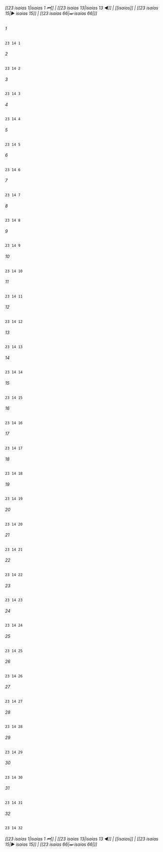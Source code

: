 
###### [[23 isaías 1|isaías 1 ⏮]] | [[23 isaías 13|isaías 13 ◀]] | [[isaías]] | [[23 isaías 15|▶ isaías 15]] | [[23 isaías 66|⏭ isaías 66|]]

###### 1
``` verse
23 14 1 
```
###### 2
``` verse
23 14 2 
```
###### 3
``` verse
23 14 3 
```
###### 4
``` verse
23 14 4 
```
###### 5
``` verse
23 14 5 
```
###### 6
``` verse
23 14 6 
```
###### 7
``` verse
23 14 7 
```
###### 8
``` verse
23 14 8 
```
###### 9
``` verse
23 14 9 
```
###### 10
``` verse
23 14 10 
```
###### 11
``` verse
23 14 11 
```
###### 12
``` verse
23 14 12 
```
###### 13
``` verse
23 14 13 
```
###### 14
``` verse
23 14 14 
```
###### 15
``` verse
23 14 15 
```
###### 16
``` verse
23 14 16 
```
###### 17
``` verse
23 14 17 
```
###### 18
``` verse
23 14 18 
```
###### 19
``` verse
23 14 19 
```
###### 20
``` verse
23 14 20 
```
###### 21
``` verse
23 14 21 
```
###### 22
``` verse
23 14 22 
```
###### 23
``` verse
23 14 23 
```
###### 24
``` verse
23 14 24 
```
###### 25
``` verse
23 14 25 
```
###### 26
``` verse
23 14 26 
```
###### 27
``` verse
23 14 27 
```
###### 28
``` verse
23 14 28 
```
###### 29
``` verse
23 14 29 
```
###### 30
``` verse
23 14 30 
```
###### 31
``` verse
23 14 31 
```
###### 32
``` verse
23 14 32 
```

###### [[23 isaías 1|isaías 1 ⏮]] | [[23 isaías 13|isaías 13 ◀]] | [[isaías]] | [[23 isaías 15|▶ isaías 15]] | [[23 isaías 66|⏭ isaías 66|]]

